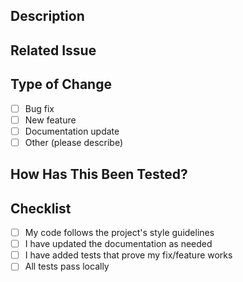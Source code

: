 ## Description

<!-- Briefly describe the changes you've made -->

## Related Issue

<!-- Link to any related issues (if applicable) -->

## Type of Change

- [ ] Bug fix
- [ ] New feature
- [ ] Documentation update
- [ ] Other (please describe)

## How Has This Been Tested?

<!-- Describe how you tested your changes -->

## Checklist

- [ ] My code follows the project's style guidelines
- [ ] I have updated the documentation as needed
- [ ] I have added tests that prove my fix/feature works
- [ ] All tests pass locally
